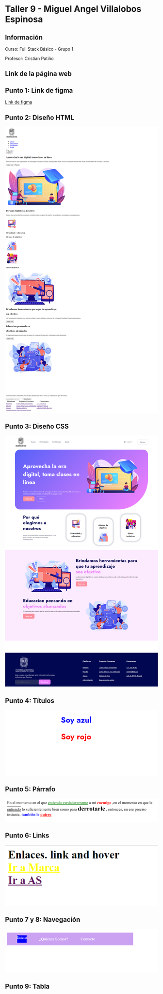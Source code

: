 <h1>Taller 9 - Miguel Angel Villalobos Espinosa</h1>
<h2>Información</h2>
<p>Curso: Full Stack Básico - Grupo 1</p>
<p>Profesor: Cristian Patiño</p>

<h2>Link de la página web</h2>

<h2>Punto 1: Link de figma</h2>

<a href="https://www.figma.com/file/0k07ujuPbsS1sKnqfb5X3j/Miguel-Angel-Villalobos-Espinosa?type=design&node-id=0%3A1&mode=design&t=wDcE5J3mRgHrW0QT-1" target="_blank">Link de figma</a>

<h2>Punto 2: Diseño HTML</h2>
    <img src="./public/images/punto-2.png" alt="punto 2">

<h2>Punto 3: Diseño CSS</h2>
    <img src="./public/images/punto-3.png" alt="punto 3">

<h2>Punto 4: Títulos</h2>
    <img src="./public/images/punto-4.png" alt="punto 4">

<h2>Punto 5: Párrafo</h2>
    <img src="./public/images/Punto 5.png" alt="punto 5">

<h2>Punto 6: Links</h2>
    <img src="./public/images/Punto 6.png" alt="punto 6">

<h2>Punto 7 y 8: Navegación</h2>
    <img src="./public/images/punto 7-8.png" alt="punto 7">

<h2>Punto 9: Tabla</h2>